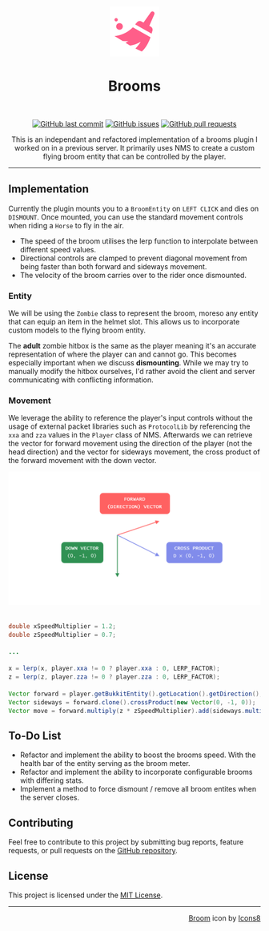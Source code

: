 <p align="center">
  <img src="assets/icon.png" alt="Brooms Icon">
</p>
<h1 align="center">
  Brooms
</h1>
<br>
<p align="center">
  <a href="https://github.com/hello-andrew-yan/spigot-nms-brooms/commits/master">
    <img alt="GitHub last commit" src="https://img.shields.io/github/last-commit/hello-andrew-yan/spigot-nms-brooms?style=flat-square""></a>
  <a href="https://github.com/hello-andrew-yan/spigot-nms-brooms/issues">
    <img alt="GitHub issues" src="https://img.shields.io/github/issues-raw/hello-andrew-yan/spigot-nms-brooms?style=flat-square""></a>
  <a href="https://github.com/hello-andrew-yan/spigot-nms-brooms/pulls">
    <img alt="GitHub pull requests" src="https://img.shields.io/github/issues-pr-raw/hello-andrew-yan/spigot-nms-brooms?style=flat-square""></a>
</p>
<p align="center">
 This is an independant and refactored implementation of a brooms plugin I worked on in a previous server. It primarily uses NMS to create a custom flying broom entity that can be controlled by the player.
</p>

---

## Implementation
Currently the plugin mounts you to a `BroomEntity` on `LEFT CLICK` and dies on `DISMOUNT`. Once mounted, you can use the standard movement controls when riding a `Horse` to fly in the air.

- The speed of the broom utilises the lerp function to interpolate between different speed values.
- Directional controls are clamped to prevent diagonal movement from being faster than both forward and sideways movement.
- The velocity of the broom carries over to the rider once dismounted.

### Entity
We will be using the ``Zombie`` class to represent the broom, moreso any entity that can equip an item in the helmet slot. This allows us to incorporate custom models to the flying broom entity.

The **adult** zombie hitbox is the same as the player meaning it's an accurate representation of where the player can and cannot go. This becomes especially important when we discuss **dismounting**. While we may try to manually modify the hitbox ourselves, I'd rather avoid the client and server communicating with conflicting information.

### Movement

We leverage the ability to reference the player's input controls without the usage of external packet libraries such as `ProtocolLib` by referencing the `xxa` and `zza` values in the `Player` class of NMS. Afterwards we can retrieve the vector for forward movement using the direction of the player (not the head direction) and the vector for sideways movement, the cross product of the forward movement with the down vector.

<p align="center"><img src="assets/diagram.png" alt="Cross Product Diagram"></p>

```java

double xSpeedMultiplier = 1.2;
double zSpeedMultiplier = 0.7;

...

x = lerp(x, player.xxa != 0 ? player.xxa : 0, LERP_FACTOR);
z = lerp(z, player.zza != 0 ? player.zza : 0, LERP_FACTOR);

Vector forward = player.getBukkitEntity().getLocation().getDirection();
Vector sideways = forward.clone().crossProduct(new Vector(0, -1, 0));
Vector move = forward.multiply(z * zSpeedMultiplier).add(sideways.multiply(x * xSpeedMultiplier));
```


## To-Do List
- Refactor and implement the ability to boost the brooms speed. With the health bar of the entity serving as the broom meter.
- Refactor and implement the ability to incorporate configurable brooms with differing stats.
- Implement a method to force dismount / remove all broom entites when the server closes.

## Contributing
Feel free to contribute to this project by submitting bug reports, feature requests, or pull requests on the [GitHub repository](https://github.com/hello-andrew-yan/spigot-nms-brooms).

## License
This project is licensed under the [MIT License](LICENSE).

---

<p align="right">
  <a target="_blank" href="https://icons8.com/icons/set/broom">Broom</a> icon by <a target="_blank" href="https://icons8.com">Icons8</a>
</p>

